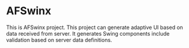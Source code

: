 AFSwinx
========

This is AFSwinx project. This project can generate adaptive UI based on data received from server. It generates Swing components include validation based on server data definitions.
